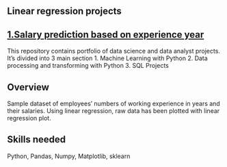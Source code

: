 ﻿## **Linear regression projects**


## [**1.Salary prediction based on experience year**](https://github.com/suhsunghee/suhsunghee.github.io/blob/main/Machine_Learning/Linear%20Regression/Experience_Salary_LinearRegression.ipynb)
This repository contains portfolio of data science and data analyst projects. It’s divided into 3 main section 1. Machine Learning with Python 2. Data processing and transforming with Python 3. SQL Projects
## **Overview**
Sample dataset of employees’ numbers of working experience in years and their salaries. Using linear regression, raw data has been plotted with linear regression plot. 
## **Skills needed**
Python, Pandas, Numpy, Matplotlib, sklearn




